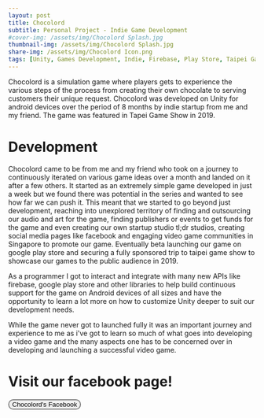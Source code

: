 ```yaml
---
layout: post
title: Chocolord
subtitle: Personal Project - Indie Game Development
#cover-img: /assets/img/Chocolord Splash.jpg
thumbnail-img: /assets/img/Chocolord Splash.jpg
share-img: /assets/img/Chocolord Icon.png
tags: [Unity, Games Development, Indie, Firebase, Play Store, Taipei Game Show]
---
```


Chocolord is a simulation game where players gets to experience the various steps of the process from creating their own chocolate to serving customers their unique request. Chocolord was developed on Unity for android devices over the period of 8 months by indie startup from me and my friend. The game was featured in Tapei Game Show in 2019.

# Development

Chocolord came to be from me and my friend who took on a journey to continuously iterated on various game ideas over a month and landed on it after a few others.
It started as an extremely simple game developed in just a week but we found there was potential in the series and wanted to see how far we can push it.
This meant that we started to go beyond just development, reaching into unexplored territory of finding and outsourcing our audio and art for the game, finding publishers or events to get funds for the game and even creating our own startup studio tl;dr studios, creating social media pages like facebook and engaging video game communities in Singapore to promote our game. Eventually beta launching our game on google play store and securing a fully sponsored trip to taipei game show to showcase our games to the public audience in 2019. 

As a programmer I got to interact and integrate with many new APIs like firebase, google play store and other libraries to help build continuous support for the game on Android devices of all sizes and have the opportunity to learn a lot more on how to customize Unity deeper to suit our development needs. 

While the game never got to launched fully it was an important journey and experience to me as i've got to learn so much of what goes into developing a video game and the many aspects one has to be concerned over in developing and launching a successful video game.

# Visit our facebook page!

<form action="https://www.facebook.com/chocolordgame" method="get">
    <button style="border: 2px solid grey;border-radius: 10px;" formtarget="_blank"> Chocolord's Facebook
    </button>
</form>